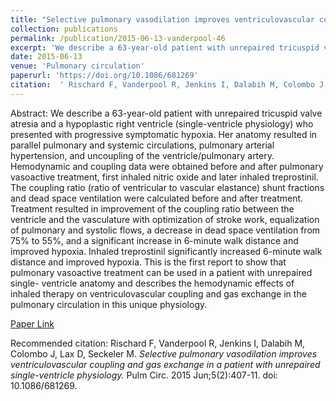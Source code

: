 ```yaml
--- 
title: "Selective pulmonary vasodilation improves ventriculovascular coupling and gas exchange in a patient with unrepaired single-ventricle physiology." 
collection: publications 
permalink: /publication/2015-06-13-vanderpool-46 
excerpt: 'We describe a 63-year-old patient with unrepaired tricuspid valve atresia and a hypoplastic right ventricle (single-ventricle physiology) who presented with progressive symptomatic hypoxia. Her anatomy resulted in parallel pulmonary and systemic circulations, pulmonary arterial hypertension, and uncoupling of the ventricle/pulmonary artery. Hemodynamic [...]' 
date: 2015-06-13 
venue: 'Pulmonary circulation' 
paperurl: 'https://doi.org/10.1086/681269' 
citation:  ' Rischard F, Vanderpool R, Jenkins I, Dalabih M, Colombo J, Lax D, Seckeler M. <i>Selective pulmonary vasodilation improves ventriculovascular coupling and gas exchange in a patient with unrepaired single-ventricle physiology.</i> Pulm Circ. 2015 Jun;5(2):407-11. doi: 10.1086/681269.' 
--- 
```

Abstract:  We describe a 63-year-old patient with unrepaired tricuspid valve atresia and a hypoplastic right ventricle (single-ventricle physiology) who presented with progressive symptomatic hypoxia. Her anatomy resulted in parallel pulmonary and systemic circulations, pulmonary arterial hypertension, and uncoupling of the ventricle/pulmonary artery. Hemodynamic and coupling data were obtained before and after pulmonary vasoactive treatment, first inhaled nitric oxide and later inhaled treprostinil. The coupling ratio (ratio of ventricular to vascular elastance) shunt fractions and dead space ventilation were calculated before and after treatment. Treatment resulted in improvement of the coupling ratio between the ventricle and the vasculature with optimization of stroke work, equalization of pulmonary and systolic flows, a decrease in dead space ventilation from 75% to 55%, and a significant increase in 6-minute walk distance and improved hypoxia. Inhaled treprostinil significantly increased 6-minute walk distance and improved hypoxia. This is the first report to show that pulmonary vasoactive treatment can be used in a patient with unrepaired single- ventricle anatomy and describes the hemodynamic effects of inhaled therapy on ventriculovascular coupling and gas exchange in the pulmonary circulation in this unique physiology.  
 
[Paper Link](https://doi.org/10.1086/681269) 
 
Recommended citation:  Rischard F, Vanderpool R, Jenkins I, Dalabih M, Colombo J, Lax D, Seckeler M. <i>Selective pulmonary vasodilation improves ventriculovascular coupling and gas exchange in a patient with unrepaired single-ventricle physiology.</i> Pulm Circ. 2015 Jun;5(2):407-11. doi: 10.1086/681269. 
